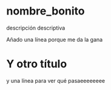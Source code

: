 # nombre_bonito
descripción descriptiva

Añado una línea porque me da la gana

# Y otro título

y una línea para ver qué pasaeeeeeeee

